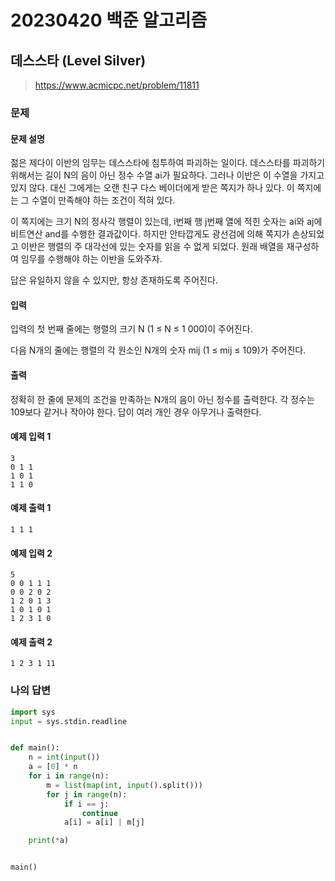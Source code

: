 # 20230420 백준 알고리즘

## 데스스타 (Level Silver)
> https://www.acmicpc.net/problem/11811

### 문제
#### 문제 설명
젊은 제다이 이반의 임무는 데스스타에 침투하여 파괴하는 일이다. 데스스타를 파괴하기 위해서는 길이 N의 음이 아닌 정수 수열 ai가 필요하다. 그러나 이반은 이 수열을 가지고 있지 않다. 대신 그에게는 오랜 친구 다스 베이더에게 받은 쪽지가 하나 있다. 이 쪽지에는 그 수열이 만족해야 하는 조건이 적혀 있다.

이 쪽지에는 크기 N의 정사각 행렬이 있는데, i번째 행 j번째 열에 적힌 숫자는 ai와 aj에 비트연산 and를 수행한 결과값이다. 하지만 안타깝게도 광선검에 의해 쪽지가 손상되었고 이반은 행렬의 주 대각선에 있는 숫자를 읽을 수 없게 되었다. 원래 배열을 재구성하여 임무를 수행해야 하는 이반을 도와주자.

답은 유일하지 않을 수 있지만, 항상 존재하도록 주어진다.

#### 입력
입력의 첫 번째 줄에는 행렬의 크기 N (1 ≤ N ≤ 1 000)이 주어진다.

다음 N개의 줄에는 행렬의 각 원소인 N개의 숫자 mij (1 ≤ mij ≤ 109)가 주어진다.

#### 출력
정확히 한 줄에 문제의 조건을 만족하는 N개의 음이 아닌 정수를 출력한다. 각 정수는 109보다 같거나 작아야 한다. 답이 여러 개인 경우 아무거나 출력한다.

#### 예제 입력 1
```
3
0 1 1
1 0 1
1 1 0
```

#### 예제 출력 1
```
1 1 1
```

#### 예제 입력 2
```
5
0 0 1 1 1
0 0 2 0 2
1 2 0 1 3
1 0 1 0 1
1 2 3 1 0
```

#### 예제 출력 2
```
1 2 3 1 11
```

### 나의 답변
```python
import sys
input = sys.stdin.readline


def main():
    n = int(input())
    a = [0] * n
    for i in range(n):
        m = list(map(int, input().split()))
        for j in range(n):
            if i == j:
                continue
            a[i] = a[i] | m[j]

    print(*a)


main()
```